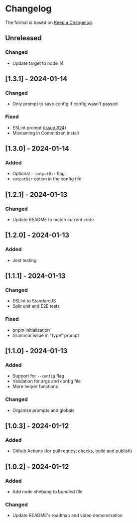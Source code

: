 # Changelog
The format is based on [Keep a Changelog](https://keepachangelog.com/en/1.0.0/).

## Unreleased
### Changed
- Update target to node 14

## [1.3.1] - 2024-01-14
### Changed
- Only prompt to save config if config wasn't passed

### Fixed
- ESLint prompt ([issue #24](https://github.com/danilovilhena/kickstart-it/issues/24))
- Misnaming in Commitizen install

## [1.3.0] - 2024-01-14
### Added
- Optional `--outputDir` flag
- `outputDir` option in the config file

## [1.2.1] - 2024-01-13
### Changed
- Update README to match current code

## [1.2.0] - 2024-01-13
### Added
- Jest testing

## [1.1.1] - 2024-01-13
### Changed
- ESLint to StandardJS
- Split unit and E2E tests

### Fixed
- pnpm initialization
- Grammar issue in "type" prompt


## [1.1.0] - 2024-01-13
### Added
- Support for `--config` flag
- Validation for args and config file
- More helper functions

### Changed
- Organize prompts and globals

## [1.0.3] - 2024-01-12
### Added
- Github Actions (for pull request checks, build and publish)

## [1.0.2] - 2024-01-12
### Added
- Add node shebang to bundled file

### Changed
- Update README's roadmap and video demonstration